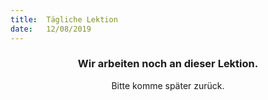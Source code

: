 ```yaml
---
title:  Tägliche Lektion
date:   12/08/2019
---
```


### <center>Wir arbeiten noch an dieser Lektion.</center>
<center>Bitte komme später zurück.</center>